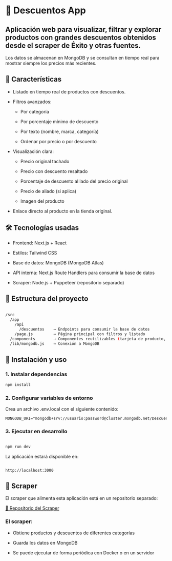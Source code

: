 # 🛒 Descuentos App
## Aplicación web para visualizar, filtrar y explorar productos con grandes descuentos obtenidos desde el scraper de Éxito y otras fuentes.
Los datos se almacenan en MongoDB y se consultan en tiempo real para mostrar siempre los precios más recientes.

## 📌 Características
- Listado en tiempo real de productos con descuentos.

- Filtros avanzados:

  - Por categoría

  - Por porcentaje mínimo de descuento

  - Por texto (nombre, marca, categoría)

  - Ordenar por precio o por descuento

- Visualización clara:

  - Precio original tachado

  - Precio con descuento resaltado
  
  - Porcentaje de descuento al lado del precio original
  
  - Precio de aliado (si aplica)
  
  - Imagen del producto

- Enlace directo al producto en la tienda original.

## 🛠️ Tecnologías usadas
- Frontend: Next.js + React

- Estilos: Tailwind CSS

- Base de datos: MongoDB (MongoDB Atlas)

- API interna: Next.js Route Handlers para consumir la base de datos

- Scraper: Node.js + Puppeteer (repositorio separado)

## 📂 Estructura del proyecto
```bash

/src
  /app
    /api
      /descuentos    → Endpoints para consumir la base de datos
    /page.js         → Página principal con filtros y listado
  /components        → Componentes reutilizables (tarjeta de producto, filtros, etc.)
  /lib/mongodb.js    → Conexión a MongoDB
```
## 🚀 Instalación y uso

### 1. Instalar dependencias
``` bash
npm install
```
### 2. Configurar variables de entorno
Crea un archivo .env.local con el siguiente contenido:

``` env
MONGODB_URI="mongodb+srv://usuario:password@cluster.mongodb.net/Descuentos"
```
### 3. Ejecutar en desarrollo
``` bash

npm run dev
```
La aplicación estará disponible en:

``` arduino

http://localhost:3000
```
## 🤖 Scraper
El scraper que alimenta esta aplicación está en un repositorio separado:

[🔗 Repositorio del Scraper](https://github.com/joanomana/exito_descuentos)

### El scraper:

- Obtiene productos y descuentos de diferentes categorías

- Guarda los datos en MongoDB

- Se puede ejecutar de forma periódica con Docker o en un servidor
